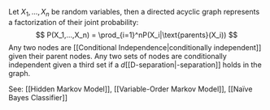 Let $X_1, ..., X_n$ be random variables, then a directed acyclic graph represents a factorization of their joint probability: 
$$
P(X_1,...,X_n) = \prod_{i=1}^nP(X_i|\text{parents}(X_i))
$$
Any two nodes are [[Conditional Independence|conditionally independent]] given their parent nodes.
Any two sets of nodes are conditionally independent given a third set if a $d$[[D-separation|-separation]] holds in the graph.

See: [[Hidden Markov Model]], [[Variable-Order Markov Model]], [[Naïve Bayes Classifier]]
